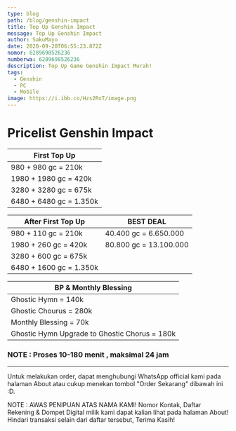 ```yaml
---
type: blog
path: /blog/genshin-impact
title: Top Up Genshin Impact
message: Top Up Genshin Impact
author: SakuMayo
date: 2020-09-28T06:55:23.872Z
nomor: 6289698526236
numberwa: 6289698526236
description: Top Up Game Genshin Impact Murah!
tags:
  - Genshin
  - PC
  - Mobile
image: https://i.ibb.co/Hzs2RxT/image.png
---
```


# Pricelist Genshin Impact

| First Top Up            |
| ----------------------- |
| 980 + 980 gc = 210k     |
| 1980 + 1980 gc = 420k   |
| 3280 + 3280 gc = 675k   |
| 6480 + 6480 gc = 1.350k |

| After First Top Up      | BEST DEAL              |
| ----------------------- | ---------------------- |
| 980 + 110 gc = 210k     | 40.400 gc = 6.650.000  |
| 1980 + 260 gc = 420k    | 80.800 gc = 13.100.000 |
| 3280 + 600 gc = 675k    |
| 6480 + 1600 gc = 1.350k |

| BP & Monthly Blessing                         |
| --------------------------------------------- |
| Ghostic Hymn = 140k                           |
| Ghostic Chourus = 280k                        |
| Monthly Blessing = 70k                        |
| Ghostic Hymn Upgrade to Ghostic Chorus = 180k |

### NOTE : Proses 10-180 menit , maksimal 24 jam

---

Untuk melakukan order, dapat menghubungi WhatsApp official kami pada halaman About atau cukup menekan tombol "Order Sekarang" dibawah ini :D.

NOTE : AWAS PENIPUAN ATAS NAMA KAMI! Nomor Kontak, Daftar Rekening & Dompet Digital milik kami dapat kalian lihat pada halaman About! Hindari transaksi selain dari daftar tersebut, Terima Kasih!
